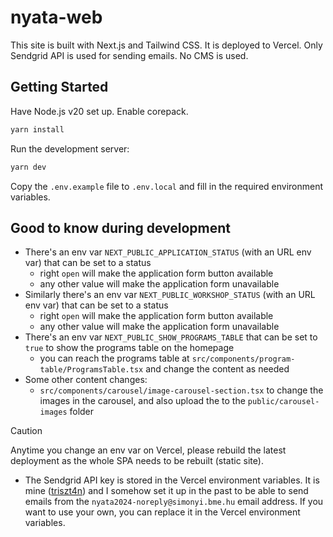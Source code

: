 # nyata-web

This site is built with Next.js and Tailwind CSS. It is deployed to Vercel. Only Sendgrid API is used for sending emails. No CMS is used.

## Getting Started

Have Node.js v20 set up. Enable corepack.

```bash
yarn install
```

Run the development server:

```bash
yarn dev
```

Copy the `.env.example` file to `.env.local` and fill in the required environment variables.

## Good to know during development

- There's an env var `NEXT_PUBLIC_APPLICATION_STATUS` (with an URL env var) that can be set to a status
  - right `open` will make the application form button available
  - any other value will make the application form unavailable
- Similarly there's an env var `NEXT_PUBLIC_WORKSHOP_STATUS` (with an URL env var) that can be set to a status
  - right `open` will make the application form button available
  - any other value will make the application form unavailable
- There's an env var `NEXT_PUBLIC_SHOW_PROGRAMS_TABLE` that can be set to `true` to show the programs table on the homepage
  - you can reach the programs table at `src/components/program-table/ProgramsTable.tsx` and change the content as needed
- Some other content changes:
  - `src/components/carousel/image-carousel-section.tsx` to change the images in the carousel, and also upload the to the `public/carousel-images` folder

> [!CAUTION]
> Anytime you change an env var on Vercel, please rebuild the latest deployment as the whole SPA needs to be rebuilt (static site).

- The Sendgrid API key is stored in the Vercel environment variables. It is mine ([triszt4n](https://github.com/triszt4n)) and I somehow set it up in the past to be able to send emails from the `nyata2024-noreply@simonyi.bme.hu` email address. If you want to use your own, you can replace it in the Vercel environment variables.

